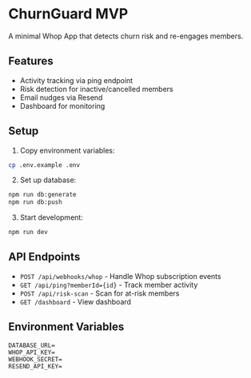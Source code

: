 # ChurnGuard MVP

A minimal Whop App that detects churn risk and re-engages members.

## Features

- Activity tracking via ping endpoint
- Risk detection for inactive/cancelled members
- Email nudges via Resend
- Dashboard for monitoring

## Setup

1. Copy environment variables:
```bash
cp .env.example .env
```

2. Set up database:
```bash
npm run db:generate
npm run db:push
```

3. Start development:
```bash
npm run dev
```

## API Endpoints

- `POST /api/webhooks/whop` - Handle Whop subscription events
- `GET /api/ping?memberId={id}` - Track member activity
- `POST /api/risk-scan` - Scan for at-risk members
- `GET /dashboard` - View dashboard

## Environment Variables

```
DATABASE_URL=
WHOP_API_KEY=
WEBHOOK_SECRET=
RESEND_API_KEY=
```
